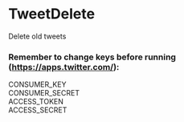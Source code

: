 # TweetDelete
Delete old tweets

### Remember to change keys before running (https://apps.twitter.com/):
CONSUMER_KEY <br>
CONSUMER_SECRET <br>
ACCESS_TOKEN <br>
ACCESS_SECRET <br>
